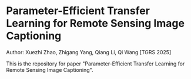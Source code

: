# Parameter-Efficient Transfer Learning for Remote Sensing Image Captioning
Author: Xuezhi Zhao, Zhigang Yang, Qiang Li, Qi Wang [TGRS 2025]

This is the repository for paper "Parameter-Efficient Transfer Learning for Remote Sensing Image Captioning".
